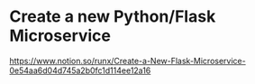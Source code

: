 Create a new Python/Flask Microservice
==========
https://www.notion.so/runx/Create-a-New-Flask-Microservice-0e54aa6d04d745a2b0fc1d114ee12a16
